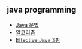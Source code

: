## java programming

- [Java 문법](https://github.com/wonmimi/java/tree/main/src/GrammarPractice)
- [알고리즘](https://github.com/wonmimi/java-programming-skills/tree/main/src/Algorithm/)
- [Effective Java 3판](https://github.com/wonmimi/java/tree/main/src/EffectiveJava)


